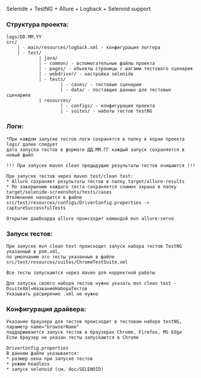 Selenide + TestNG + Allure + Logback + Selenoid support

### Структура проекта:
    logs/DD.MM.YY
    src/
        | - main/resources/logback.xml - конфигурация логгера
        | - test/
                | java/
                | - common/ - вспомогательные файлы проекта
                | - pages/ - обьекты страницы с шагами тестового сценария
                | - webdriver/ - настройка selenide
                | - tests/
                        | - cases/ - тестовые сценарии
                        | - data/ - поставщик данных для тестовых сценариев
                | resources/
                        | - configs/ - конфигурация проекта
                        | - suites/ - наботы тестов testNG
                        
### Логи:
    *При каждом запуске тестов логи сохранятся в папку в корне проекта logs/ далее следует 
    дата запуска тестов в формате ДД.ММ.ГГ каждый запуск сохраняется в новый файл

    !!! При запуске maven clean предыдущие результаты тестов очищаются !!!

    При запуске тестов через maven test/clean test:
    * Allure сохраняет результаты тестов в папку target/allure-results
    * По завершению каждого теста сохраняется снимок экрана в папку target/selenide-screenshots/tests/cases
    Отключение находится в файле src/test/resources/configs/DriverConfig.properties -> captureSuccessfulTests

    Открытие дашбоарда allure происходит командой mvn allure:serve

### Запуск тестов:
    При запуске mvn clean test происходит запуск набора тестов TestNG указанный в pom.xml,
    по умолчанию это тесты указанные в файле src/test/resources/suites/ChromeTestSuite.xml
    
    Все тесты запускаются через maven для корректной работы

    Для запуска своего набора тестов нужно указать mvn clean test -DsuiteXml=НазваниеНабораТестов
    Указывать расширение .xml не нужно

### Конфигурация драйвера:
    Указание браузера для тестов происходит в тестовом наборе testNG, параметр name="browserName"
    поддерживается запуск тестов в браузерах Chrome, Firefox, MS Edge
    Если браузер не указан тесты запускаются в Chrome

    DriverConfig.properties
    В данном файле указывается:
    * размер окна при запуске тестов
    * режим headless
    * запуск selenoid (см. doc/SELENOID)

     